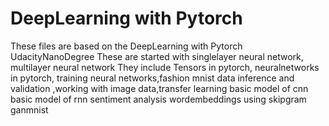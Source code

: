# DeepLearning with Pytorch
These files are based on the DeepLearning with Pytorch UdacityNanoDegree
These are started with singlelayer neural network, multilayer neural network
They include Tensors in pytorch, neuralnetworks in pytorch, training neural networks,fashion mnist data inference and validation ,working with image data,transfer learning
basic model of cnn
basic model of rnn
sentiment analysis
wordembeddings using skipgram
ganmnist
